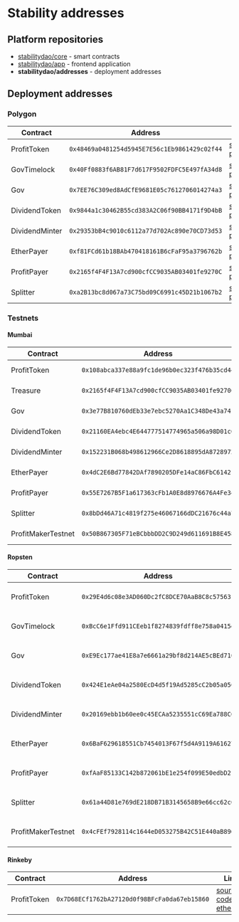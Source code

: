 # Stability addresses

## Platform repositories

- [stabilitydao/core](https://github.com/stabilitydao/core) - smart contracts
- [stabilitydao/app](https://github.com/stabilitydao/app) - frontend application
- **stabilitydao/addresses** - deployment addresses


## Deployment addresses
### Polygon

| Contract       | Address                                      | Links                                                                                                                                                                                           |
|----------------|----------------------------------------------|-------------------------------------------------------------------------------------------------------------------------------------------------------------------------------------------------|
| ProfitToken    | `0x48469a0481254d5945E7E56c1Eb9861429c02f44` | [source code](https://github.com/stabilitydao/core/blob/develop/contracts/ProfitToken.sol) [polygonscan](https://polygonscan.com/address/0x48469a0481254d5945E7E56c1Eb9861429c02f44)            |
| GovTimelock    | `0x40Ff0883f6AB81F7d617F9502FDFC5E497fA34d8` | [source code](https://github.com/stabilitydao/core/blob/develop/contracts/governance/GovTimelock.sol) [polygonscan](https://polygonscan.com/address/0x40Ff0883f6AB81F7d617F9502FDFC5E497fA34d8) |
| Gov            | `0x7EE76C309ed8AdCfE9681E05c7612706014274a3` | [source code](https://github.com/stabilitydao/core/blob/develop/contracts/governance/Gov.sol) [polygonscan](https://polygonscan.com/address/0x7EE76C309ed8AdCfE9681E05c7612706014274a3)         |
| DividendToken  | `0x9844a1c30462B55cd383A2C06f90BB4171f9D4bB` | [source code](https://github.com/stabilitydao/core/blob/develop/contracts/token/DividendToken.sol) [polygonscan](https://polygonscan.com/address/0x9844a1c30462B55cd383A2C06f90BB4171f9D4bB)    |
| DividendMinter | `0x29353bB4c9010c6112a77d702Ac890e70CD73d53` | [source code](https://github.com/stabilitydao/core/blob/develop/contracts/pool/DividendMinter.sol) [polygonscan](https://polygonscan.com/address/0x29353bB4c9010c6112a77d702Ac890e70CD73d53)    |
| EtherPayer     | `0xf81FCd61b18BAb470418161B6cFaF95a3796762b` | [source code](https://github.com/stabilitydao/core/blob/develop/contracts/payer/EtherPayer.sol) [polygonscan](https://polygonscan.com/address/0xf81FCd61b18BAb470418161B6cFaF95a3796762b)       |
| ProfitPayer    | `0x2165f4F4F13A7cd900cfCC9035AB03401fe9270C` | [source code](https://github.com/stabilitydao/core/blob/develop/contracts/payer/ProfitPayer.sol) [polygonscan](https://polygonscan.com/address/0x2165f4F4F13A7cd900cfCC9035AB03401fe9270C)      |
| Splitter       | `0xa2B13bc8d067a73C75bd09C6991c45D21b1067b2` | [source code](https://github.com/stabilitydao/core/blob/develop/contracts/splitter/Splitter.sol) [polygonscan](https://polygonscan.com/address/0xa2B13bc8d067a73C75bd09C6991c45D21b1067b2)      |

### Testnets

#### Mumbai

| Contract           | Address                                      | Links                                                                                                                                                                                               |
|--------------------|----------------------------------------------|-----------------------------------------------------------------------------------------------------------------------------------------------------------------------------------------------------|
| ProfitToken        | `0x108abca337e88a9fc1de96b0ec323f476b35cd44` | [source code](https://github.com/stabilitydao/core/blob/develop/contracts/token/ProfitToken.sol) [polygonscan](https://mumbai.polygonscan.com/address/0x108abca337e88a9fc1de96b0ec323f476b35cd44)   |
| Treasure           | `0x2165f4F4F13A7cd900cfCC9035AB03401fe9270C` | [source code](https://github.com/stabilitydao/core/blob/develop/contracts/governance/Timelock.sol) [polygonscan](https://mumbai.polygonscan.com/address/0x2165f4F4F13A7cd900cfCC9035AB03401fe9270C) |
| Gov                | `0x3e77B810760dEb33e7ebc5270Aa1C348De43a74F` | [source code](https://github.com/stabilitydao/core/blob/develop/contracts/governance/Gov.sol) [polygonscan](https://mumbai.polygonscan.com/address/0x3e77B810760dEb33e7ebc5270Aa1C348De43a74F)      |
| DividendToken      | `0x21160EA4ebc4E644777514774965a506a98D01c6` | [source code](https://github.com/stabilitydao/core/blob/develop/contracts/token/DividendToken.sol) [polygonscan](https://mumbai.polygonscan.com/address/0x21160EA4ebc4E644777514774965a506a98D01c6) |
| DividendMinter     | `0x152231B068b498612966Ce2D8618895dA8728972` | [source code](https://github.com/stabilitydao/core/blob/develop/contracts/pool/DividendMinter.sol) [polygonscan](https://mumbai.polygonscan.com/address/0x152231B068b498612966Ce2D8618895dA8728972) |
| EtherPayer         | `0x4dC2E6Bd77842DAf7890205DFe14aC86FbC61421` | [source code](https://github.com/stabilitydao/core/blob/develop/contracts/payer/EtherPayer.sol) [polygonscan](https://mumbai.polygonscan.com/address/0x4dC2E6Bd77842DAf7890205DFe14aC86FbC61421)    |
| ProfitPayer        | `0x55E7267B5F1a617363cFb1A0E8d8976676A4Fe34` | [source code](https://github.com/stabilitydao/core/blob/develop/contracts/payer/ProfitPayer.sol) [polygonscan](https://mumbai.polygonscan.com/address/0x55E7267B5F1a617363cFb1A0E8d8976676A4Fe34)   |
| Splitter           | `0x8bDd46A71c4819f275e46067166dDC21676c44a7` | [source code](https://github.com/stabilitydao/core/blob/develop/contracts/splitter/Splitter.sol) [polygonscan](https://mumbai.polygonscan.com/address/0x8bDd46A71c4819f275e46067166dDC21676c44a7)   |
| ProfitMakerTestnet | `0x50B867305F71eBCbbbDD2C9D249d611691B8E458` | [source code](https://github.com/stabilitydao/core/blob/develop/contracts/token/ProfitMakerTestnet.sol) [etherscan](https://mumbai.etherscan.io/address/0x50B867305F71eBCbbbDD2C9D249d611691B8E458) |


#### Ropsten

| Contract           | Address                                      | Links                                                                                                                                                                                                |
|--------------------|----------------------------------------------|------------------------------------------------------------------------------------------------------------------------------------------------------------------------------------------------------|
| ProfitToken        | `0x29E4d6c08e3AD060Dc2fC8DCE70AaB8C8c57563F` | [source code](https://github.com/stabilitydao/core/blob/main/contracts/token/ProfitToken.sol) [etherscan](https://ropsten.etherscan.io/address/0x29E4d6c08e3AD060Dc2fC8DCE70AaB8C8c57563F)           |
| GovTimelock        | `0xBcC6e1Ffd911CEeb1f8274839fdff8e758a0415e` | [source code](https://github.com/stabilitydao/core/blob/develop/contracts/governance/GovTimelock.sol) [etherscan](https://ropsten.etherscan.io/address/0xBcC6e1Ffd911CEeb1f8274839fdff8e758a0415e)   |
| Gov                | `0xE9Ec177ae41E8a7e6661a29bf8d214AE5cBEd710` | [source code](https://github.com/stabilitydao/core/blob/develop/contracts/governance/Gov.sol) [etherscan](https://ropsten.etherscan.io/address/0xE9Ec177ae41E8a7e6661a29bf8d214AE5cBEd710)           |
| DividendToken      | `0x424E1eAe04a2580EcD4d5f19Ad5285cC2b05a05C` | [source code](https://github.com/stabilitydao/core/blob/develop/contracts/token/DividendToken.sol) [etherscan](https://ropsten.etherscan.io/address/0x424E1eAe04a2580EcD4d5f19Ad5285cC2b05a05C)      |
| DividendMinter     | `0x20169ebb1b60ee0c45ECAa5235551cC69Ea788C0` | [source code](https://github.com/stabilitydao/core/blob/develop/contracts/pool/DividendMinter.sol) [etherscan](https://ropsten.etherscan.io/address/0x20169ebb1b60ee0c45ECAa5235551cC69Ea788C0)      |
| EtherPayer         | `0x6BaF629618551Cb7454013F67f5d4A9119A61627` | [source code](https://github.com/stabilitydao/core/blob/develop/contracts/payer/EtherPayer.sol) [etherscan](https://ropsten.etherscan.io/address/0x6BaF629618551Cb7454013F67f5d4A9119A61627)         |
| ProfitPayer        | `0xfAaF85133C142b872061bE1e254f099E50edbD2f` | [source code](https://github.com/stabilitydao/core/blob/develop/contracts/payer/ProfitPayer.sol) [etherscan](https://ropsten.etherscan.io/address/0xfAaF85133C142b872061bE1e254f099E50edbD2f)        |
| Splitter           | `0x61a44D81e769dE218DB71B3145658B9e66cc62c0` | [source code](https://github.com/stabilitydao/core/blob/develop/contracts/splitter/Splitter.sol) [etherscan](https://ropsten.etherscan.io/address/0x61a44D81e769dE218DB71B3145658B9e66cc62c0)        |
| ProfitMakerTestnet | `0x4cFEf7928114c1644eD053275B42C51E440aB896` | [source code](https://github.com/stabilitydao/core/blob/develop/contracts/token/ProfitMakerTestnet.sol) [etherscan](https://ropsten.etherscan.io/address/0x4cFEf7928114c1644eD053275B42C51E440aB896) |


#### Rinkeby

| Contract    | Address                                      | Links                                                                                                                                                                                |
|-------------|----------------------------------------------|--------------------------------------------------------------------------------------------------------------------------------------------------------------------------------------|
| ProfitToken | `0x7D68ECf1762bA27120d0f98BFcFa0da67eb15860` | [source code](https://github.com/stabilitydao/core/blob/main/contracts/ProfitToken.sol) [etherscan](https://rinkeby.etherscan.io/address/0x7D68ECf1762bA27120d0f98BFcFa0da67eb15860) |
